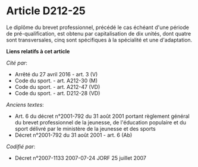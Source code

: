 # Article D212-25

Le diplôme du brevet professionnel, précédé le cas échéant d'une période de pré-qualification, est obtenu par capitalisation
de dix unités, dont quatre sont transversales, cinq sont spécifiques à la spécialité et une d'adaptation.

**Liens relatifs à cet article**

_Cité par_:

  - Arrêté du 27 avril 2016 - art. 3 (V)
  - Code du sport. - art. A212-30 (M)
  - Code du sport. - art. A212-47 (VD)
  - Code du sport. - art. D212-28 (VD)

_Anciens textes_:

  - Art. 6 du décret n°2001-792 du 31 août 2001 portant règlement général du brevet professionnel de la jeunesse, de l'éducation populaire et du sport délivré par le ministère de la jeunesse et des sports
  - Décret n°2001-792 du 31 août 2001 - art. 6 (Ab)

_Codifié par_:

  - Décret n°2007-1133 2007-07-24 JORF 25 juillet 2007

